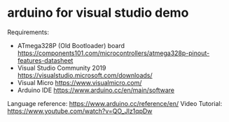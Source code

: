 # arduino for visual studio demo
Requirements:
- ATmega328P (Old Bootloader) board https://components101.com/microcontrollers/atmega328p-pinout-features-datasheet
- Visual Studio Community 2019 https://visualstudio.microsoft.com/downloads/
- Visual Micro https://www.visualmicro.com/
- Arduino IDE https://www.arduino.cc/en/main/software

Language reference: https://www.arduino.cc/reference/en/
Video Tutorial: https://www.youtube.com/watch?v=QO_Jlz1qpDw
